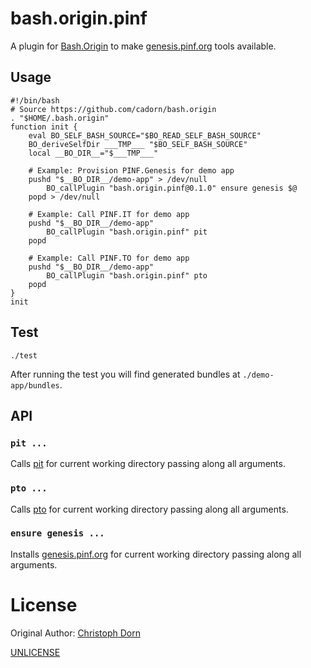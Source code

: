 bash.origin.pinf
================

A plugin for [Bash.Origin](https://github.com/bash-origin/bash.origin) to make [genesis.pinf.org](https://github.com/pinf/genesis.pinf.org) tools available.


Usage
-----

	#!/bin/bash
	# Source https://github.com/cadorn/bash.origin
	. "$HOME/.bash.origin"
	function init {
		eval BO_SELF_BASH_SOURCE="$BO_READ_SELF_BASH_SOURCE"
		BO_deriveSelfDir ___TMP___ "$BO_SELF_BASH_SOURCE"
		local __BO_DIR__="$___TMP___"

		# Example: Provision PINF.Genesis for demo app
		pushd "$__BO_DIR__/demo-app" > /dev/null
			BO_callPlugin "bash.origin.pinf@0.1.0" ensure genesis $@
		popd > /dev/null

		# Example: Call PINF.IT for demo app
		pushd "$__BO_DIR__/demo-app"
			BO_callPlugin "bash.origin.pinf" pit
		popd

		# Example: Call PINF.TO for demo app
		pushd "$__BO_DIR__/demo-app"
			BO_callPlugin "bash.origin.pinf" pto
		popd
	}
	init


Test
----

	./test

After running the test you will find generated bundles at `./demo-app/bundles`.


API
---

### `pit ...`

Calls [pit](https://github.com/pinf-it/pit-for-npm) for current working directory passing along all arguments.


### `pto ...`

Calls [pto](https://github.com/pinf-to/pto-for-npm) for current working directory passing along all arguments.


### `ensure genesis ...`

Installs [genesis.pinf.org](https://github.com/pinf/genesis.pinf.org) for current working directory passing along all arguments.


License
=======

Original Author: [Christoph Dorn](http://christophdorn.com)

[UNLICENSE](http://unlicense.org/)

